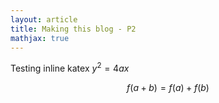 ```yaml
---
layout: article
title: Making this blog - P2
mathjax: true
---
```


Testing inline katex $y^2 = 4ax$

$$f(a+b) = f(a) + f(b)$$

